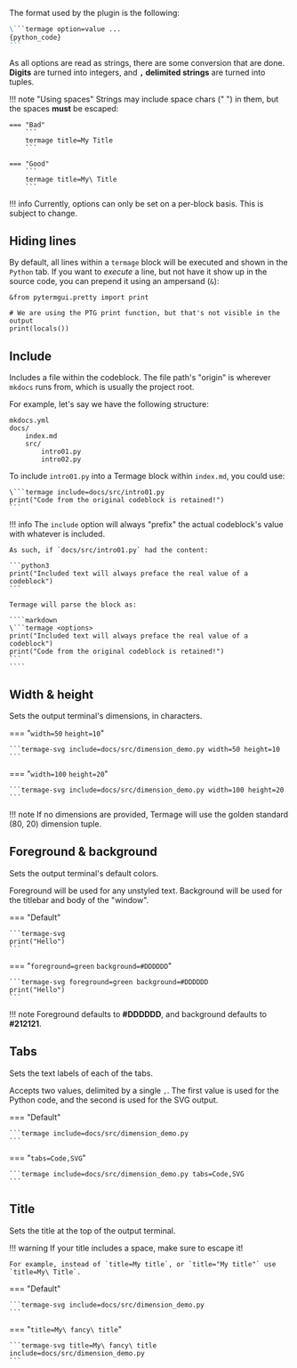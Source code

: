 The format used by the plugin is the following:

````markdown
\```termage option=value ...
{python_code}
```
````

As all options are read as strings, there are some conversion that are done. **Digits** are turned into integers, and **`,` delimited strings** are turned into tuples.

!!! note "Using spaces"
    Strings may include space chars (" ") in them, but the spaces **must** be escaped:

    === "Bad"
        ```
        termage title=My Title
        ```

    === "Good"
        ```
        termage title=My\ Title
        ```

!!! info
    Currently, options can only be set on a per-block basis. This is subject to change.


## Hiding lines

By default, all lines within a `termage` block will be executed and shown in the `Python` tab. If you want to _execute_ a line, but not have it show up in the source code, you can prepend it using an ampersand (`&`):

```termage title=Hidden\ lines
&from pytermgui.pretty import print

# We are using the PTG print function, but that's not visible in the output
print(locals())
```

## Include

Includes a file within the codeblock. The file path's "origin" is wherever `mkdocs` runs from, which is usually the project root.

For example, let's say we have the following structure:

```
mkdocs.yml
docs/
    index.md 
    src/
        intro01.py
        intro02.py
```

To include `intro01.py` into a Termage block within `index.md`, you could use:

````
\```termage include=docs/src/intro01.py
print("Code from the original codeblock is retained!")
```
````

!!! info
    The `include` option will always "prefix" the actual codeblock's value with whatever is included.

    As such, if `docs/src/intro01.py` had the content:

    ```python3
    print("Included text will always preface the real value of a codeblock")
    ```

    Termage will parse the block as:

    ````markdown
    \```termage <options>
    print("Included text will always preface the real value of a codeblock")
    print("Code from the original codeblock is retained!")
    ```
    ````


## Width & height

Sets the output terminal's dimensions, in characters.


=== "`width=50` `height=10`"

    ```termage-svg include=docs/src/dimension_demo.py width=50 height=10
    ```

=== "`width=100` `height=20`"

    ```termage-svg include=docs/src/dimension_demo.py width=100 height=20
    ```

!!! note
    If no dimensions are provided, Termage will use the golden standard (80, 20) dimension tuple.


## Foreground & background

Sets the output terminal's default colors.

Foreground will be used for any unstyled text. Background will be used for the titlebar and body of the "window".

=== "Default"

    ```termage-svg
    print("Hello")
    ```

=== "`foreground=green` `background=#DDDDDD`"

    ```termage-svg foreground=green background=#DDDDDD
    print("Hello")
    ```

!!! note
    Foreground defaults to __#DDDDDD__, and background defaults to __#212121__.


## Tabs

Sets the text labels of each of the tabs.

Accepts two values, delimited by a single `,`. The first value is used for the Python code, and the second is used for the SVG output.

=== "Default"

    ```termage include=docs/src/dimension_demo.py
    ```

=== "`tabs=Code,SVG`"

    ```termage include=docs/src/dimension_demo.py tabs=Code,SVG
    ```

## Title

Sets the title at the top of the output terminal.

!!! warning
    If your title includes a space, make sure to escape it!

    For example, instead of `title=My title`, or `title="My title"` use `title=My\ Title`.

=== "Default"

    ```termage-svg include=docs/src/dimension_demo.py
    ```

=== "`title=My\ fancy\ title`"

    ```termage-svg title=My\ fancy\ title include=docs/src/dimension_demo.py 
    ```
